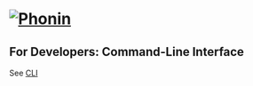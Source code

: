 # [![Phonin](https://phonin.github.io/Branding/icons/phonin.svg)](https://phonin.github.io/Browser/)

## For Developers: Command-Line Interface

See [CLI](CLI)
